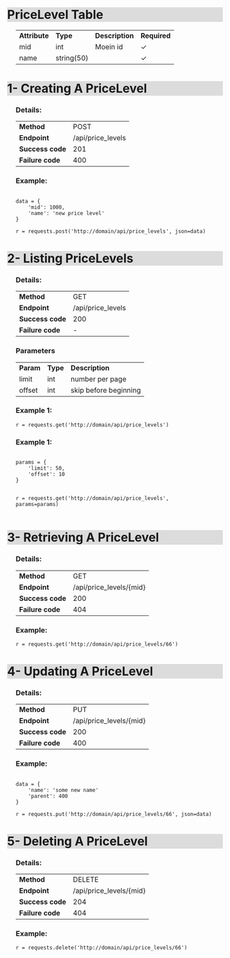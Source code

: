 <h1 style="background-color:Gainsboro;">PriceLevel Table</h1><div style="margin-left:20px;"> 
<table>
    <tr>
        <td><strong>Attribute</strong></td>
        <td><strong>Type</strong></td>
        <td><strong>Description</strong></td>
        <td><strong>Required</strong></td>
    </tr>
    <tr>
        <td>mid</td>
        <td>int</td>
        <td>Moein id</td>
        <td>✓</td>
    </tr>
    <tr>
        <td>name</td>
        <td>string(50)</td>
        <td></td>
        <td>✓</td>
    </tr>
</table>
</div>


<div>
<h1 style="background-color:Gainsboro;">1- Creating A PriceLevel</h1><div style="margin-left:20px;"> 
<h3>Details:</h3>
    <table>
        <tr>
            <td><strong>Method</strong></td>
            <td>POST</td>
        </tr>
        <tr>
            <td><strong>Endpoint</strong></td>
            <td>/api/price_levels</td>
        </tr>
        <tr>
            <td><strong>Success code</strong></td>
            <td>201</td>
        </tr>
        <tr>
            <td><strong>Failure code</strong></td>
            <td>400</td>
        </tr>
    </table>
    <h3>Example:</h3>

<pre><code>
data = {
    'mid': 1000,
    'name': 'new price level'
}

r = requests.post('http://domain/api/price_levels', json=data)
</code></pre>
</div>
</div>



<div>
<h1 style="background-color:Gainsboro;">2- Listing PriceLevels</h1><div style="margin-left:20px;"> 
<h3>Details:</h3>
    <table>
        <tr>
            <td><strong>Method</strong></td>
            <td>GET</td>
        </tr>
        <tr>
            <td><strong>Endpoint</strong></td>
            <td>/api/price_levels</td>
        </tr>
        <tr>
            <td><strong>Success code</strong></td>
            <td>200</td>
        </tr>
        <tr>
            <td><strong>Failure code</strong></td>
            <td>-</td>
        </tr>
    </table>
<h3>Parameters</h3>
<table>
    <tr>
        <td><strong>Param</strong></td>
        <td><strong>Type</strong></td>
        <td><strong>Description</strong></td>
    </tr>
    <tr>
        <td>limit</td>
        <td>int</td>
        <td>number per page</td>
    </tr>
    <tr>
        <td>offset</td>
        <td>int</td>
        <td>skip before beginning</td>
    </tr>
</table>
    <h3>Example 1:</h3>
<pre><code>r = requests.get('http://domain/api/price_levels')</code></pre>

<h3>Example 1:</h3>
<pre><code>
params = {
    'limit': 50,
    'offset': 10
}

r = requests.get('http://domain/api/price_levels', params=params)</code></pre>
</div>
</div>



<div><h1 style="background-color:Gainsboro;">3- Retrieving A PriceLevel</h1><div style="margin-left:20px;"> 
<h3>Details:</h3>
    <table>
        <tr>
            <td><strong>Method</strong></td>
            <td>GET</td>
        </tr>
        <tr>
            <td><strong>Endpoint</strong></td>
            <td>/api/price_levels/{mid}</td>
        </tr>
        <tr>
            <td><strong>Success code</strong></td>
            <td>200</td>
        </tr>
        <tr>
            <td><strong>Failure code</strong></td>
            <td>404</td>
        </tr>
    </table>
    <h3>Example:</h3>

<pre><code>r = requests.get('http://domain/api/price_levels/66')</code></pre>
</div>
</div>



<div><h1 style="background-color:Gainsboro;">4- Updating A PriceLevel</h1><div style="margin-left:20px;"> 
<h3>Details:</h3>
    <table>
        <tr>
            <td><strong>Method</strong></td>
            <td>PUT</td>
        </tr>
        <tr>
            <td><strong>Endpoint</strong></td>
            <td>/api/price_levels/{mid}</td>
        </tr>
        <tr>
            <td><strong>Success code</strong></td>
            <td>200</td>
        </tr>
        <tr>
            <td><strong>Failure code</strong></td>
            <td>400</td>
        </tr>
    </table>
    <h3>Example:</h3>

<pre><code>
data = {
    'name': 'some new name'
    'parent': 400
}

r = requests.put('http://domain/api/price_levels/66', json=data)</code></pre>
</div>
</div>


<div>
<h1 style="background-color:Gainsboro;">5- Deleting A  PriceLevel</h1><div style="margin-left:20px;"> 
<h3>Details:</h3>
    <table>
        <tr>
            <td><strong>Method</strong></td>
            <td>DELETE</td>
        </tr>
        <tr>
            <td><strong>Endpoint</strong></td>
            <td>/api/price_levels/{mid}</td>
        </tr>
        <tr>
            <td><strong>Success code</strong></td>
            <td>204</td>
        </tr>
        <tr>
            <td><strong>Failure code</strong></td>
            <td>404</td>
        </tr>
    </table>
    <h3>Example:</h3>

<pre><code>r = requests.delete('http://domain/api/price_levels/66')</code></pre>
</div>
</div>